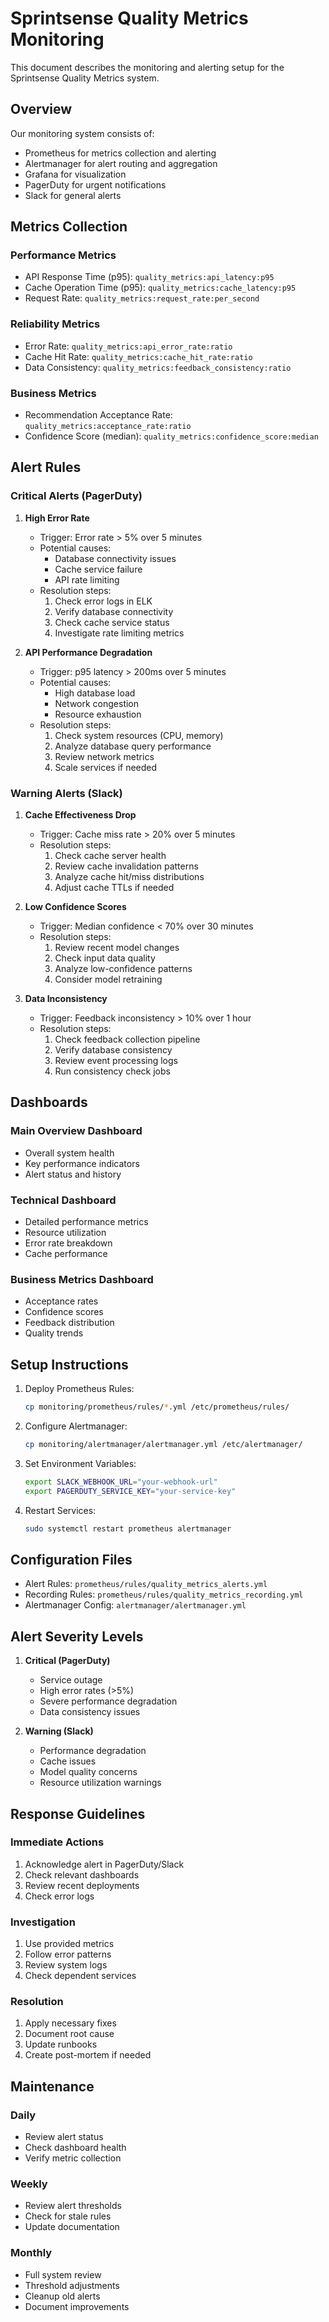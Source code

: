 # Sprintsense Quality Metrics Monitoring

This document describes the monitoring and alerting setup for the Sprintsense Quality Metrics system.

## Overview

Our monitoring system consists of:
- Prometheus for metrics collection and alerting
- Alertmanager for alert routing and aggregation
- Grafana for visualization
- PagerDuty for urgent notifications
- Slack for general alerts

## Metrics Collection

### Performance Metrics
- API Response Time (p95): `quality_metrics:api_latency:p95`
- Cache Operation Time (p95): `quality_metrics:cache_latency:p95`
- Request Rate: `quality_metrics:request_rate:per_second`

### Reliability Metrics
- Error Rate: `quality_metrics:api_error_rate:ratio`
- Cache Hit Rate: `quality_metrics:cache_hit_rate:ratio`
- Data Consistency: `quality_metrics:feedback_consistency:ratio`

### Business Metrics
- Recommendation Acceptance Rate: `quality_metrics:acceptance_rate:ratio`
- Confidence Score (median): `quality_metrics:confidence_score:median`

## Alert Rules

### Critical Alerts (PagerDuty)

1. **High Error Rate**
   - Trigger: Error rate > 5% over 5 minutes
   - Potential causes:
     - Database connectivity issues
     - Cache service failure
     - API rate limiting
   - Resolution steps:
     1. Check error logs in ELK
     2. Verify database connectivity
     3. Check cache service status
     4. Investigate rate limiting metrics

2. **API Performance Degradation**
   - Trigger: p95 latency > 200ms over 5 minutes
   - Potential causes:
     - High database load
     - Network congestion
     - Resource exhaustion
   - Resolution steps:
     1. Check system resources (CPU, memory)
     2. Analyze database query performance
     3. Review network metrics
     4. Scale services if needed

### Warning Alerts (Slack)

1. **Cache Effectiveness Drop**
   - Trigger: Cache miss rate > 20% over 5 minutes
   - Resolution steps:
     1. Check cache server health
     2. Review cache invalidation patterns
     3. Analyze cache hit/miss distributions
     4. Adjust cache TTLs if needed

2. **Low Confidence Scores**
   - Trigger: Median confidence < 70% over 30 minutes
   - Resolution steps:
     1. Review recent model changes
     2. Check input data quality
     3. Analyze low-confidence patterns
     4. Consider model retraining

3. **Data Inconsistency**
   - Trigger: Feedback inconsistency > 10% over 1 hour
   - Resolution steps:
     1. Check feedback collection pipeline
     2. Verify database consistency
     3. Review event processing logs
     4. Run consistency check jobs

## Dashboards

### Main Overview Dashboard
- Overall system health
- Key performance indicators
- Alert status and history

### Technical Dashboard
- Detailed performance metrics
- Resource utilization
- Error rate breakdown
- Cache performance

### Business Metrics Dashboard
- Acceptance rates
- Confidence scores
- Feedback distribution
- Quality trends

## Setup Instructions

1. Deploy Prometheus Rules:
   ```bash
   cp monitoring/prometheus/rules/*.yml /etc/prometheus/rules/
   ```

2. Configure Alertmanager:
   ```bash
   cp monitoring/alertmanager/alertmanager.yml /etc/alertmanager/
   ```

3. Set Environment Variables:
   ```bash
   export SLACK_WEBHOOK_URL="your-webhook-url"
   export PAGERDUTY_SERVICE_KEY="your-service-key"
   ```

4. Restart Services:
   ```bash
   sudo systemctl restart prometheus alertmanager
   ```

## Configuration Files

- Alert Rules: `prometheus/rules/quality_metrics_alerts.yml`
- Recording Rules: `prometheus/rules/quality_metrics_recording.yml`
- Alertmanager Config: `alertmanager/alertmanager.yml`

## Alert Severity Levels

1. **Critical (PagerDuty)**
   - Service outage
   - High error rates (>5%)
   - Severe performance degradation
   - Data consistency issues

2. **Warning (Slack)**
   - Performance degradation
   - Cache issues
   - Model quality concerns
   - Resource utilization warnings

## Response Guidelines

### Immediate Actions
1. Acknowledge alert in PagerDuty/Slack
2. Check relevant dashboards
3. Review recent deployments
4. Check error logs

### Investigation
1. Use provided metrics
2. Follow error patterns
3. Review system logs
4. Check dependent services

### Resolution
1. Apply necessary fixes
2. Document root cause
3. Update runbooks
4. Create post-mortem if needed

## Maintenance

### Daily
- Review alert status
- Check dashboard health
- Verify metric collection

### Weekly
- Review alert thresholds
- Check for stale rules
- Update documentation

### Monthly
- Full system review
- Threshold adjustments
- Cleanup old alerts
- Document improvements
